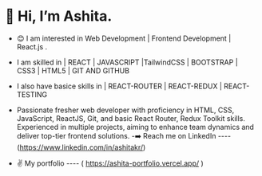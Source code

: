 # 👋  Hi, I’m Ashita.
- 😊 I am interested in Web Development | Frontend Development | React.js .

- I am skilled in | REACT | JAVASCRIPT |TailwindCSS | BOOTSTRAP | CSS3 | HTML5 | GIT AND GITHUB 
- I also have basice skills in | REACT-ROUTER | REACT-REDUX | REACT-TESTING 
- Passionate fresher web developer with proficiency in HTML, CSS, JavaScript, ReactJS, Git, and basic React Router, Redux Toolkit skills. Experienced in multiple projects, aiming to enhance team dynamics and deliver top-tier frontend solutions.
-➡️ Reach me on LinkedIn ---- (https://www.linkedin.com/in/ashitakr/)

- ✌️ My portfolio ---- ( https://ashita-portfolio.vercel.app/ )



<!---
Ashita-23/Ashita-23 is a ✨ special ✨ repository because its `README.md` (this file) appears on your GitHub profile.
You can click the Preview link to take a look at your changes.
--->
